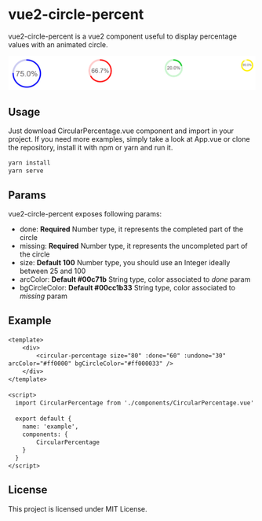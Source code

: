 # vue2-circle-percent
vue2-circle-percent is a vue2 component useful to display percentage values with an animated circle.

![Screenshot](example.png)

## Usage
Just download CircularPercentage.vue component and import in your project.
If you need more examples, simply take a look at App.vue or clone the repository, install it with npm or yarn and run it.  

```
yarn install
yarn serve
```

## Params
vue2-circle-percent exposes following params:
* done: **Required** Number type, it represents the completed part of the circle
* missing: **Required** Number type, it represents the uncompleted part of the circle
* size: **Default 100** Number type, you should use an Integer ideally between 25 and 100
* arcColor: **Default #00c71b** String type, color associated to _done_ param 
* bgCircleColor: **Default #00cc1b33** String type, color associated to _missing_ param

## Example
```
<template>
    <div>
        <circular-percentage size="80" :done="60" :undone="30" arcColor="#ff0000" bgCircleColor="#ff000033" />
    </div>
</template>
  
<script>
  import CircularPercentage from './components/CircularPercentage.vue'
  
  export default {
    name: 'example',
    components: {
        CircularPercentage
    }
  }
</script>
  ```

## License

This project is licensed under MIT License.